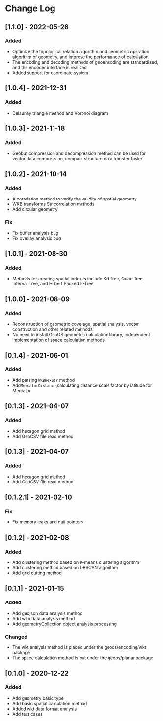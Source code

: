 # Change Log
## [1.1.0] - 2022-05-26
### Added
- Optimize the topological relation algorithm and geometric operation algorithm of geometry,
 and improve the performance of calculation
- The encoding and decoding methods of geoencoding are standardized, and the encoder interface is realized
- Added support for coordinate system

## [1.0.4] - 2021-12-31
### Added
- Delaunay triangle method and Voronoi diagram

## [1.0.3] - 2021-11-18
### Added
- Geobuf compression and decompression method can be used for vector data compression, compact structure data transfer faster

## [1.0.2] - 2021-10-14
### Added
- A correlation method to verify the validity of spatial geometry
- WKB transforms Str correlation methods
- Add circular geometry

### Fix
- Fix buffer analysis bug
- Fix overlay analysis bug

## [1.0.1] - 2021-08-30
### Added
- Methods for creating spatial indexes include Kd Tree, Quad Tree, Interval Tree, and Hilbert Packed R-Tree

## [1.0.0] - 2021-08-09
### Added
- Reconstruction of geometric coverage, spatial analysis, vector construction and other related methods
- No need to install GeoOS geometric calculation library, independent implementation of space calculation methods

## [0.1.4] - 2021-06-01
### Added
- Add parsing `WKBHexStr` method
- Add`MercatorDistance`,calculating distance scale factor by latitude for Mercator

## [0.1.3] - 2021-04-07
### Added
- Add hexagon grid method
- Add GeoCSV file read method

## [0.1.3] - 2021-04-07
### Added
- Add hexagon grid method
- Add GeoCSV file read method

## [0.1.2.1] - 2021-02-10
### Fix
- Fix memory leaks and null pointers


## [0.1.2] - 2021-02-08
### Added
- Add clustering method based on K-means clustering algorithm
- Add clustering method based on DBSCAN algorithm
- Add grid cutting method

## [0.1.1] - 2021-01-15
### Added
- Add geojson data analysis method
- Add wkb data analysis method
- Add geometryCollection object analysis processing

### Changed
- The wkt analysis method is placed under the geoos/encoding/wkt package
- The space calculation method is put under the geoos/planar package

## [0.1.0] - 2020-12-22
### Added
- Add geometry basic type
- Add basic spatial calculation method
- Added wkt data format analysis
- Add test cases